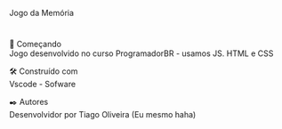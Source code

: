 Jogo da Memória
#

🚀 Começando <br>
Jogo desenvolvido no curso ProgramadorBR - usamos JS. HTML e CSS


🛠️ Construído com<br>
Vscode - Sofware<br>

✒️ Autores<br>
Desenvolvidor por Tiago Oliveira (Eu mesmo haha)
